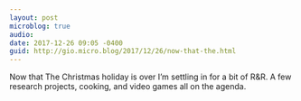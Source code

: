```yaml
---
layout: post
microblog: true
audio: 
date: 2017-12-26 09:05 -0400
guid: http://gio.micro.blog/2017/12/26/now-that-the.html
---
```

Now that The Christmas holiday is over I’m settling in for a bit of R&R. A few research projects, cooking, and video games all on the agenda.
